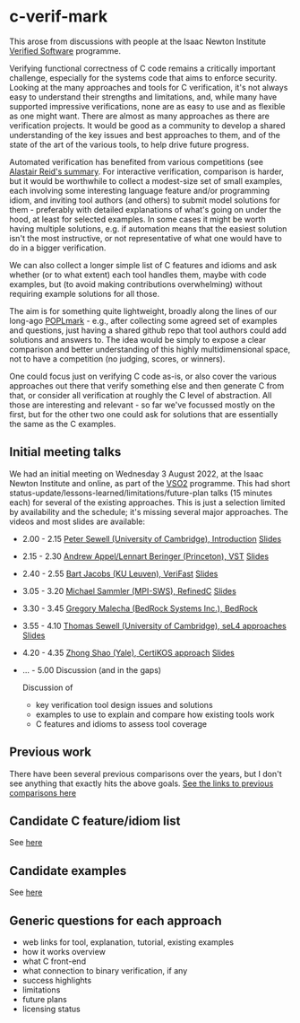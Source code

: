 # c-verif-mark

This arose from discussions with people at the Isaac Newton Institute [Verified Software](https://www.newton.ac.uk/event/vso2/) programme.


Verifying functional correctness of C code remains a critically important challenge, especially for the systems code that aims to enforce security. 
Looking at the many approaches and tools for C verification, it's not always easy to understand their strengths and limitations, and, while many have supported impressive verifications, none are as easy to use and as flexible as one might want.   There are almost as many approaches as there are verification projects.  It would be good as a community to develop a shared understanding of the key issues and best approaches to them, and of the state of the art of the various tools, to help drive future progress. 

Automated verification has benefited from various competitions (see [Alastair Reid's summary](https://alastairreid.github.io/verification-competitions/).  For interactive verification, comparison is harder, but it would be worthwhile to collect a modest-size set of small examples, each involving some interesting language feature and/or programming idiom, and inviting tool authors (and others) to submit model solutions for them - preferably with detailed explanations of what's going on under the hood, at least for selected examples.  In some cases it might be worth having multiple solutions, e.g. if automation means that the easiest solution isn't the most instructive, or not representative of what one would have to do in a bigger verification.

We can also collect a longer simple list of C features and idioms and ask whether (or to what extent) each tool handles them, maybe with code examples, but (to avoid making contributions overwhelming) without requiring example solutions for all those.

The aim is for something quite lightweight, broadly along the lines of our long-ago [POPLmark](https://www.seas.upenn.edu/~plclub/poplmark/) - e.g., after collecting some agreed set of examples and questions, just having a shared github repo that tool authors could add solutions and answers to.  The idea would be simply to expose a clear comparison and better understanding of this highly multidimensional space, not to have a competition (no judging, scores, or winners).



One could focus just on verifying C code as-is, or also cover the various approaches out there that verify something else and then generate C from that, or consider all verification at roughly the C level of abstraction.  All those are interesting and relevant - so far we've focussed mostly on the first, but for the other two one could ask for solutions that are essentially the same as the C examples. 


## Initial meeting talks

We had an initial meeting on Wednesday 3 August 2022, at the Isaac Newton Institute and online, as part of the [VSO2](https://www.newton.ac.uk/event/vso2/) programme.  This had 
short status-update/lessons-learned/limitations/future-plan talks (15 minutes each) for several of the existing approaches.  This is just a selection limited by availability and the schedule; it's missing several major approaches.  The videos and most slides are available:

- 2.00 - 2.15 [Peter Sewell (University of Cambridge), Introduction](https://www.newton.ac.uk/seminar/36483)   [Slides](notes/notes02-2022-08-03-INI-all-slides/Peter_Sewell_Intro.pdf)
- 2.15 - 2.30 [Andrew Appel/Lennart Beringer (Princeton), VST](https://www.newton.ac.uk/seminar/36847)   [Slides](notes/notes02-2022-08-03-INI-all-slides/Andrew_Appel_VST.pdf)
- 2.40 - 2.55 [Bart Jacobs (KU Leuven), VeriFast](https://www.newton.ac.uk/seminar/36848)   [Slides](notes/notes02-2022-08-03-INI-all-slides/Bart_Jacobs_VeriFast.pptx)
- 3.05 - 3.20 [Michael Sammler (MPI-SWS), RefinedC](https://www.newton.ac.uk/seminar/36849)   [Slides](notes/notes02-2022-08-03-INI-all-slides/Michael_Sammler_RefinedC.pdf)
- 3.30 - 3.45 [Gregory Malecha (BedRock Systems Inc.), BedRock](https://www.newton.ac.uk/seminar/36851)
- 3.55 - 4.10 [Thomas Sewell (University of Cambridge), seL4 approaches](https://www.newton.ac.uk/seminar/36850)   [Slides](notes/notes02-2022-08-03-INI-all-slides/Thomas_Sewell_seL4.pdf)
- 4.20 - 4.35 [Zhong Shao (Yale), CertiKOS approach](https://www.newton.ac.uk/seminar/36852)   [Slides](notes/notes02-2022-08-03-INI-all-slides/Zhong_Shao_CertiKOS.pdf)
- ...  - 5.00 Discussion (and in the gaps)

    Discussion of 

    - key verification tool design issues and solutions
    - examples to use to explain and compare how existing tools work
    - C features and idioms to assess tool coverage






## Previous work

There have been several previous comparisons over the years, but I don't see anything that exactly hits the above goals.  [See the links to previous comparisons here](notes/notes05-previous-comparisons.md)



##  Candidate C feature/idiom list

See [here](notes/notes03-C-features-and-idioms/README.md)

## Candidate examples

See [here](notes/notes04-examples/README.md)

## Generic questions for each approach

- web links for tool, explanation, tutorial, existing examples
- how it works overview
- what C front-end
- what connection to binary verification, if any
- success highlights
- limitations
- future plans
- licensing status



